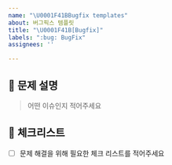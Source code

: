 ```yaml
---
name: "\U0001F41BBugfix templates"
about: 버그픽스 템플릿
title: "\U0001F41B[Bugfix]"
labels: ":bug: BugFix"
assignees: ''

---
```


## 🔨 문제 설명

> 어떤 이슈인지 적어주세요

## 📝 체크리스트

- [ ] 문제 해결을 위해 필요한 체크 리스트를 적어주세요
